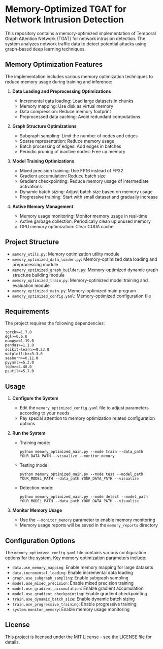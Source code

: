 # Memory-Optimized TGAT for Network Intrusion Detection

This repository contains a memory-optimized implementation of Temporal Graph Attention Network (TGAT) for network intrusion detection. The system analyzes network traffic data to detect potential attacks using graph-based deep learning techniques.

## Memory Optimization Features

The implementation includes various memory optimization techniques to reduce memory usage during training and inference:

1. **Data Loading and Preprocessing Optimizations**
   - Incremental data loading: Load large datasets in chunks
   - Memory mapping: Use disk as virtual memory
   - Data compression: Reduce memory footprint
   - Preprocessed data caching: Avoid redundant computations

2. **Graph Structure Optimizations**
   - Subgraph sampling: Limit the number of nodes and edges
   - Sparse representation: Reduce memory usage
   - Batch processing of edges: Add edges in batches
   - Periodic pruning of inactive nodes: Free up memory

3. **Model Training Optimizations**
   - Mixed precision training: Use FP16 instead of FP32
   - Gradient accumulation: Reduce batch size
   - Gradient checkpointing: Reduce memory usage of intermediate activations
   - Dynamic batch sizing: Adjust batch size based on memory usage
   - Progressive training: Start with small dataset and gradually increase

4. **Active Memory Management**
   - Memory usage monitoring: Monitor memory usage in real-time
   - Active garbage collection: Periodically clean up unused memory
   - GPU memory optimization: Clear CUDA cache

## Project Structure

- `memory_utils.py`: Memory optimization utility module
- `memory_optimized_data_loader.py`: Memory-optimized data loading and preprocessing module
- `memory_optimized_graph_builder.py`: Memory-optimized dynamic graph structure building module
- `memory_optimized_train.py`: Memory-optimized model training and evaluation module
- `memory_optimized_main.py`: Memory-optimized main program
- `memory_optimized_config.yaml`: Memory-optimized configuration file

## Requirements

The project requires the following dependencies:

```
torch>=1.7.0
dgl>=0.6.0
numpy>=1.19.0
pandas>=1.1.0
scikit-learn>=0.23.0
matplotlib>=3.3.0
seaborn>=0.11.0
pyyaml>=5.3.0
tqdm>=4.48.0
psutil>=5.7.0
```

## Usage

1. **Configure the System**
   - Edit the `memory_optimized_config.yaml` file to adjust parameters according to your needs
   - Pay special attention to memory optimization related configuration options

2. **Run the System**
   - Training mode:
     ```
     python memory_optimized_main.py --mode train --data_path YOUR_DATA_PATH --visualize --monitor_memory
     ```
   
   - Testing mode:
     ```
     python memory_optimized_main.py --mode test --model_path YOUR_MODEL_PATH --data_path YOUR_DATA_PATH --visualize
     ```
   
   - Detection mode:
     ```
     python memory_optimized_main.py --mode detect --model_path YOUR_MODEL_PATH --data_path YOUR_DATA_PATH --visualize
     ```

3. **Monitor Memory Usage**
   - Use the `--monitor_memory` parameter to enable memory monitoring
   - Memory usage reports will be saved in the `memory_reports` directory

## Configuration Options

The `memory_optimized_config.yaml` file contains various configuration options for the system. Key memory optimization parameters include:

- `data.use_memory_mapping`: Enable memory mapping for large datasets
- `data.incremental_loading`: Enable incremental data loading
- `graph.use_subgraph_sampling`: Enable subgraph sampling
- `model.use_mixed_precision`: Enable mixed precision training
- `model.use_gradient_accumulation`: Enable gradient accumulation
- `model.use_gradient_checkpointing`: Enable gradient checkpointing
- `train.use_dynamic_batch_size`: Enable dynamic batch sizing
- `train.use_progressive_training`: Enable progressive training
- `system.monitor_memory`: Enable memory usage monitoring

## License

This project is licensed under the MIT License - see the LICENSE file for details.
